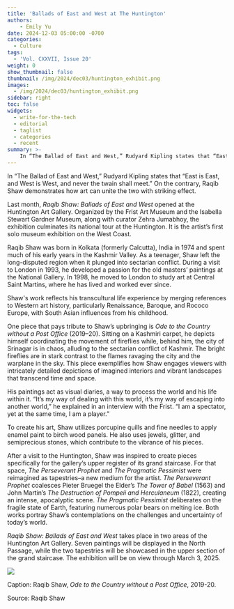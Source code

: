 ```yaml
---
title: 'Ballads of East and West at The Huntington'
authors:
    - Emily Yu
date: 2024-12-03 05:00:00 -0700
categories:
  - Culture
tags:
  - 'Vol. CXXVII, Issue 20'
weight: 0
show_thumbnail: false
thumbnail: /img/2024/dec03/huntington_exhibit.png
images:
  - /img/2024/dec03/huntington_exhibit.png
sidebar: right
toc: false
widgets:
  - write-for-the-tech
  - editorial
  - taglist
  - categories
  - recent
summary: >-
    In “The Ballad of East and West,” Rudyard Kipling states that “East is East, and West is West, and never the twain shall meet.” On the contrary, Raqib Shaw demonstrates how art can unite the two with striking effect.
---
```



In “The Ballad of East and West,” Rudyard Kipling states that “East is East, and West is West, and never the twain shall meet.” On the contrary, Raqib Shaw demonstrates how art can unite the two with striking effect.

Last month, *Raqib Shaw: Ballads of East and West* opened at the Huntington Art Gallery. Organized by the Frist Art Museum and the Isabella Stewart Gardner Museum, along with curator Zehra Jumabhoy, the exhibition culminates its national tour at the Huntington. It is the artist’s first solo museum exhibition on the West Coast.

Raqib Shaw was born in Kolkata (formerly Calcutta), India in 1974 and spent much of his early years in the Kashmir Valley. As a teenager, Shaw left the long-disputed region when it plunged into sectarian conflict. During a visit to London in 1993, he developed a passion for the old masters’ paintings at the National Gallery. In 1998, he moved to London to study art at Central Saint Martins, where he has lived and worked ever since.

Shaw's work reflects his transcultural life experience by merging references to Western art history, particularly Renaissance, Baroque, and Rococo Europe, with South Asian influences from his childhood.

One piece that pays tribute to Shaw’s upbringing is *Ode to the Country without a Post Office* (2019–20). Sitting on a Kashmiri carpet, he depicts himself coordinating the movement of fireflies while, behind him, the city of Srinagar is in chaos, alluding to the sectarian conflict of Kashmir. The bright fireflies are in stark contrast to the flames ravaging the city and the warplane in the sky. This piece exemplifies how Shaw engages viewers with intricately detailed depictions of imagined interiors and vibrant landscapes that transcend time and space.

His paintings act as visual diaries, a way to process the world and his life within it. “It’s my way of dealing with this world, it’s my way of escaping into another world,” he explained in an interview with the Frist. “I am a spectator, yet at the same time, I am a player.”

To create his art, Shaw utilizes porcupine quills and fine needles to apply enamel paint to birch wood panels. He also uses jewels, glitter, and semiprecious stones, which contribute to the vibrance of his pieces.

After a visit to the Huntington, Shaw was inspired to create pieces specifically for the gallery’s upper register of its grand staircase. For that space, *The Perseverant Prophet* and *The Pragmatic Pessimist* were reimagined as tapestries–a new medium for the artist. *The Perseverant Prophet* coalesces Pieter Bruegel the Elder’s *The Tower of Babel* (1563) and John Martin’s *The Destruction of Pompeii and Herculaneum* (1822), creating an intense, apocalyptic scene. *The Pragmatic Pessimist* deliberates on the fragile state of Earth, featuring numerous polar bears on melting ice. Both works portray Shaw’s contemplations on the challenges and uncertainty of today’s world.

*Raqib Shaw: Ballads of East and West* takes place in two areas of the Huntington Art Gallery. Seven paintings will be displayed in the North Passage, while the two tapestries will be showcased in the upper section of the grand staircase. The exhibition will be on view through March 3, 2025.

![](/img/2024/dec03/huntington_exhibit.png)

Caption: Raqib Shaw, *Ode to the Country without a Post Office*, 2019-20.

Source: Raqib Shaw
